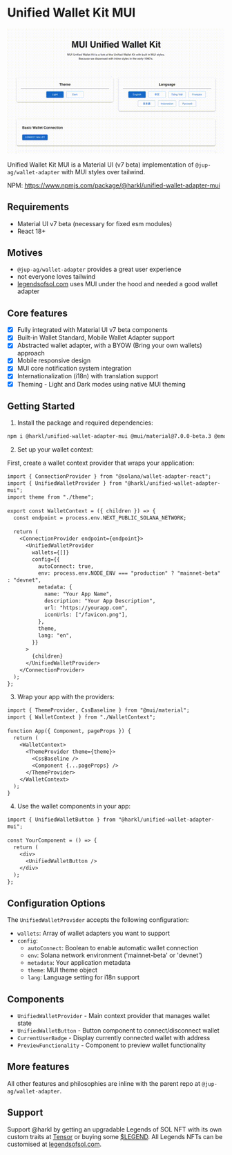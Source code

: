 # Unified Wallet Kit MUI

![Demo GIF](https://github.com/h4rkl/unified-wallet-adapter-mui/blob/master/public/mui-jup.gif?raw=true)

Unified Wallet Kit MUI is a Material UI (v7 beta) implementation of `@jup-ag/wallet-adapter` with MUI styles over tailwind.

NPM: https://www.npmjs.com/package/@harkl/unified-wallet-adapter-mui

## Requirements

- Material UI v7 beta (necessary for fixed esm modules)
- React 18+

## Motives

- `@jup-ag/wallet-adapter` provides a great user experience 
- not everyone loves tailwind
- [legendsofsol.com](https://legendsofsol.com) uses MUI under the hood and needed a good wallet adapter

## Core features

- [x] Fully integrated with Material UI v7 beta components
- [x] Built-in Wallet Standard, Mobile Wallet Adapter support
- [x] Abstracted wallet adapter, with a BYOW (Bring your own wallets) approach
- [x] Mobile responsive design
- [x] MUI core notification system integration
- [x] Internationalization (i18n) with translation support
- [x] Theming - Light and Dark modes using native MUI theming

## Getting Started

1. Install the package and required dependencies:
```bash
npm i @harkl/unified-wallet-adapter-mui @mui/material@7.0.0-beta.3 @emotion/react @emotion/styled
```

2. Set up your wallet context:

First, create a wallet context provider that wraps your application:

```tsx
import { ConnectionProvider } from "@solana/wallet-adapter-react";
import { UnifiedWalletProvider } from "@harkl/unified-wallet-adapter-mui";
import theme from "./theme";

export const WalletContext = ({ children }) => {
  const endpoint = process.env.NEXT_PUBLIC_SOLANA_NETWORK;

  return (
    <ConnectionProvider endpoint={endpoint}>
      <UnifiedWalletProvider
        wallets={[]}
        config={{
          autoConnect: true,
          env: process.env.NODE_ENV === "production" ? "mainnet-beta" : "devnet",
          metadata: {
            name: "Your App Name",
            description: "Your App Description",
            url: "https://yourapp.com",
            iconUrls: ["/favicon.png"],
          },
          theme,
          lang: "en",
        }}
      >
        {children}
      </UnifiedWalletProvider>
    </ConnectionProvider>
  );
};
```

3. Wrap your app with the providers:

```tsx
import { ThemeProvider, CssBaseline } from "@mui/material";
import { WalletContext } from "./WalletContext";

function App({ Component, pageProps }) {
  return (
    <WalletContext>
      <ThemeProvider theme={theme}>
        <CssBaseline />
        <Component {...pageProps} />
      </ThemeProvider>
    </WalletContext>
  );
}
```

4. Use the wallet components in your app:

```tsx
import { UnifiedWalletButton } from "@harkl/unified-wallet-adapter-mui";

const YourComponent = () => {
  return (
    <div>
      <UnifiedWalletButton />
    </div>
  );
};
```

## Configuration Options

The `UnifiedWalletProvider` accepts the following configuration:

- `wallets`: Array of wallet adapters you want to support
- `config`:
  - `autoConnect`: Boolean to enable automatic wallet connection
  - `env`: Solana network environment ('mainnet-beta' or 'devnet')
  - `metadata`: Your application metadata
  - `theme`: MUI theme object
  - `lang`: Language setting for i18n support

## Components

- `UnifiedWalletProvider` - Main context provider that manages wallet state
- `UnifiedWalletButton` - Button component to connect/disconnect wallet
- `CurrentUserBadge` - Display currently connected wallet with address
- `PreviewFunctionality` - Component to preview wallet functionality

## More features

All other features and philosophies are inline with the parent repo at `@jup-ag/wallet-adapter`.

## Support

Support @harkl by getting an upgradable Legends of SOL NFT with its own custom traits at [Tensor](https://www.tensor.trade/trade/legends_of_sol) or buying some [$LEGEND](https://app.meteora.ag/pools/wGE6ab1eDxT2pJenpLkF8SkHLxkqMP2rgdnviZnoQCN). All Legends NFTs can be customised at [legendsofsol.com](https://legendsofsol.com).

